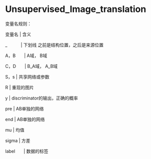 ﻿# Unsupervised_Image_translation
变量名规则：

变量名      | 含义

_           | 下划线 之前是结构位置，之后是来源位置

A，B        | A域， B域  

C，D        | B_A域， A_B域

S，s        | 共享网络或参数  

R           | 重现的图片 

y           | discriminator的输出，正确的概率

pre         | AB单独的网络 

end         | AB单独的网络

mu          | 均值   

sigma       | 方差 

label       | 数据的标签

          

